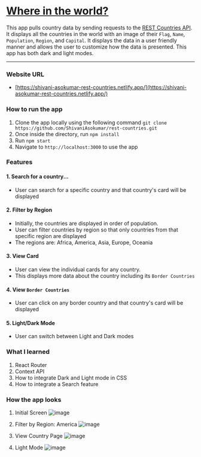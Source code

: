 # [Where in the world?](https://shivani-asokumar-rest-countries.netlify.app/)
This app pulls country data by sending requests to the [REST Countries API](https://restcountries.com/). It displays all the countries in the world with an image of their `Flag`, `Name`, `Population`, `Region`, and `Capital`. It displays the data in a user friendly manner and allows the user to customize how the data is presented. This app has both dark and light modes. 

--- 

### Website URL
* [https://shivani-asokumar-rest-countries.netlify.app/](https://shivani-asokumar-rest-countries.netlify.app/)

### How to run the app
1. Clone the app locally using the following command `git clone https://github.com/ShivaniAsokumar/rest-countries.git`
2. Once inside the directory, run `npm install`
3. Run `npm start`
4. Navigate to `http://localhost:3000` to use the app

### Features
#### 1. Search for a country...
  * User can search for a specific country and that country's card will be displayed
#### 2. Filter by Region
  * Initially, the countries are displayed in order of population. 
  * User can filter countries by region so that only countries from that specific region are displayed
  * The regions are: Africa, America, Asia, Europe, Oceania
#### 3. View Card
  * User can view the individual cards for any country. 
  * This displays more data about the country including its `Border Countries`
#### 4. View `Border Countries`
  * User can click on any border country and that country's card will be displayed
#### 5. Light/Dark Mode
  * User can switch between Light and Dark modes

### What I learned
1. React Router
2. Context API
3. How to integrate Dark and Light mode in CSS
4. How to integrate a Search feature

### How the app looks
1. Initial Screen
![image](https://user-images.githubusercontent.com/62733107/200663357-818729f8-537d-4510-bc27-565d5f07be02.png)

2. Filter by Region: America
![image](https://user-images.githubusercontent.com/62733107/200663443-38efcf12-418a-4943-96c5-20609fecf4e9.png)

3. View Country Page
![image](https://user-images.githubusercontent.com/62733107/200663671-64284ea6-4af6-4434-ad27-99619a7be1c8.png)

4. Light Mode
![image](https://user-images.githubusercontent.com/62733107/200663728-eb486635-dedd-4faf-ab75-b09efc64dab8.png)


  

